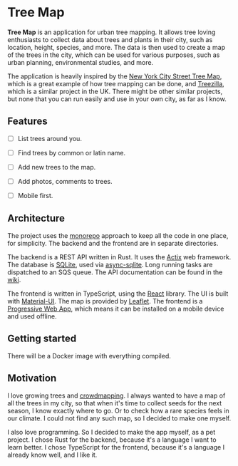 # Tree Map

**Tree Map** is an application for urban tree mapping.  It allows tree loving enthusiasts to collect data about trees and plants in their city, such as location, height, species, and more.  The data is then used to create a map of the trees in the city, which can be used for various purposes, such as urban planning, environmental studies, and more.

The application is heavily inspired by the [New York City Street Tree Map](https://tree-map.nycgovparks.org/), which is a great example of how tree mapping can be done, and [Treezilla](https://www.treezilla.org/), which is a similar project in the UK.  There might be other similar projects, but none that you can run easily and use in your own city, as far as I know.


## Features

- [ ] List trees around you.
- [ ] Find trees by common or latin name.
- [ ] Add new trees to the map.
- [ ] Add photos, comments to trees.
- [ ] Mobile first.


## Architecture

The project uses the [monorepo](https://en.wikipedia.org/wiki/Monorepo) approach to keep all the code in one place, for simplicity.  The backend and the frontend are in separate directories.

The backend is a REST API written in Rust.  It uses the [Actix](https://actix.rs/) web framework.  The database is [SQLite](https://www.sqlite.org/), used via [async-sqlite](https://docs.rs/async-sqlite/latest/async_sqlite/).  Long running tasks are dispatched to an SQS queue.  The API documentation can be found in the [wiki](https://github.com/umonkey/treemap/wiki/API).

The frontend is written in TypeScript, using the [React](https://reactjs.org/) library.  The UI is built with [Material-UI](https://material-ui.com/).  The map is provided by [Leaflet](https://leafletjs.com/).  The frontend is a [Progressive Web App](https://web.dev/progressive-web-apps/), which means it can be installed on a mobile device and used offline.


## Getting started

There will be a Docker image with everything compiled.


## Motivation

I love growing trees and [crowdmapping](https://en.wikipedia.org/wiki/Crowdmapping).  I always wanted to have a map of all the trees in my city, so that when it's time to collect seeds for the next season, I know exactly where to go.  Or to check how a rare species feels in our climate.  I could not find any such map, so I decided to make one myself.

I also love programming.  So I decided to make the app myself, as a pet project.  I chose Rust for the backend, because it's a language I want to learn better.  I chose TypeScript for the frontend, because it's a language I already know well, and I like it.
